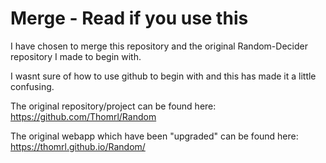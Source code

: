# Merge - Read if you use this
I have chosen to merge this repository and the original Random-Decider repository I made to begin with.

I wasnt sure of how to use github to begin with and this has made it a little confusing.

The original repository/project can be found here: https://github.com/Thomrl/Random

The original webapp which have been "upgraded" can be found here: https://thomrl.github.io/Random/
